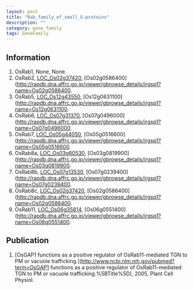 ```yaml
---
layout: post
title: "Rab_family_of_small_G-proteins"
description: ""
category: gene family
tags: GeneFamily
---
```


## Information
1. OsRab1, None, None.
2. OsRab2, [LOC_Os02g37420](http://rice.plantbiology.msu.edu/cgi-bin/ORF_infopage.cgi?orf=LOC_Os02g37420), [Os02g0586400](http://rapdb.dna.affrc.go.jp/viewer/gbrowse_details/irgsp1?name=Os02g0586400.
3. OsRab5, [LOC_Os12g43550](http://rice.plantbiology.msu.edu/cgi-bin/ORF_infopage.cgi?orf=LOC_Os12g43550), [Os12g0631100](http://rapdb.dna.affrc.go.jp/viewer/gbrowse_details/irgsp1?name=Os12g0631100.
4. OsRab6, [LOC_Os07g31370](http://rice.plantbiology.msu.edu/cgi-bin/ORF_infopage.cgi?orf=LOC_Os07g31370), [Os07g0496000](http://rapdb.dna.affrc.go.jp/viewer/gbrowse_details/irgsp1?name=Os07g0496000.
5. OsRab7, [LOC_Os05g44050](http://rice.plantbiology.msu.edu/cgi-bin/ORF_infopage.cgi?orf=LOC_Os05g44050), [Os05g0516600](http://rapdb.dna.affrc.go.jp/viewer/gbrowse_details/irgsp1?name=Os05g0516600.
6. OsRab8a, [LOC_Os03g60530](http://rice.plantbiology.msu.edu/cgi-bin/ORF_infopage.cgi?orf=LOC_Os03g60530), [Os03g0819900](http://rapdb.dna.affrc.go.jp/viewer/gbrowse_details/irgsp1?name=Os03g0819900.
7. OsRab8b, [LOC_Os07g13530](http://rice.plantbiology.msu.edu/cgi-bin/ORF_infopage.cgi?orf=LOC_Os07g13530), [Os07g0239400](http://rapdb.dna.affrc.go.jp/viewer/gbrowse_details/irgsp1?name=Os07g0239400.
8. OsRab8c, [LOC_Os02g37420](http://rice.plantbiology.msu.edu/cgi-bin/ORF_infopage.cgi?orf=LOC_Os02g37420), [Os02g0586400](http://rapdb.dna.affrc.go.jp/viewer/gbrowse_details/irgsp1?name=Os02g0586400.
9. OsRab11, [LOC_Os06g35814](http://rice.plantbiology.msu.edu/cgi-bin/ORF_infopage.cgi?orf=LOC_Os06g35814), [Os06g0551400](http://rapdb.dna.affrc.go.jp/viewer/gbrowse_details/irgsp1?name=Os06g0551400.

## Publication
1. [OsGAP1 functions as a positive regulator of OsRab11-mediated TGN to PM or vacuole trafficking.](http://www.ncbi.nlm.nih.gov/pubmed?term=OsGAP1 functions as a positive regulator of OsRab11-mediated TGN to PM or vacuole trafficking.%5BTitle%5D), 2005, Plant Cell Physiol.


